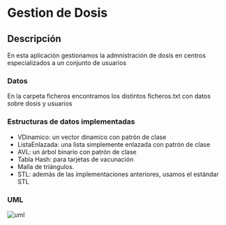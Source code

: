 # Gestion de Dosis
## Descripción
En esta aplicación gestionamos la admnistración de dosis en centros especializados a un conjunto de usuarios

### Datos
En la carpeta ficheros encontramos los distintos ficheros.txt con datos sobre dosis y usuarios

### Estructuras de datos implementadas
- VDinamico: un vector dinamico con patrón de clase
- ListaEnlazada: una lista simplemente enlazada con patrón de clase
- AVL: un árbol binario con patrón de clase
- Tabla Hash: para tarjetas de vacunación
- Malla de triángulos.
- STL: además de las implementaciones anteriores, usamos el estándar STL

### UML
![uml](https://user-images.githubusercontent.com/49394226/143212698-01961d9f-0d8a-4c9c-b94c-f5a35d7f089d.png)


